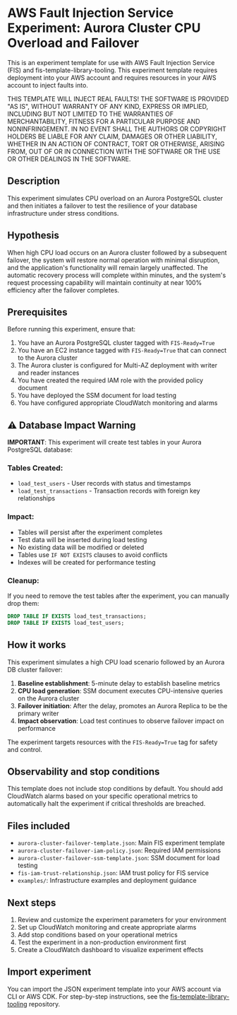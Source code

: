 # AWS Fault Injection Service Experiment: Aurora Cluster CPU Overload and Failover

This is an experiment template for use with AWS Fault Injection Service (FIS) and fis-template-library-tooling. This experiment template requires deployment into your AWS account and requires resources in your AWS account to inject faults into.

THIS TEMPLATE WILL INJECT REAL FAULTS! THE SOFTWARE IS PROVIDED "AS IS", WITHOUT WARRANTY OF ANY KIND, EXPRESS OR IMPLIED, INCLUDING BUT NOT LIMITED TO THE WARRANTIES OF MERCHANTABILITY, FITNESS FOR A PARTICULAR PURPOSE AND NONINFRINGEMENT. IN NO EVENT SHALL THE AUTHORS OR COPYRIGHT HOLDERS BE LIABLE FOR ANY CLAIM, DAMAGES OR OTHER LIABILITY, WHETHER IN AN ACTION OF CONTRACT, TORT OR OTHERWISE, ARISING FROM, OUT OF OR IN CONNECTION WITH THE SOFTWARE OR THE USE OR OTHER DEALINGS IN THE SOFTWARE.

## Description

This experiment simulates CPU overload on an Aurora PostgreSQL cluster and then initiates a failover to test the resilience of your database infrastructure under stress conditions.

## Hypothesis

When high CPU load occurs on an Aurora cluster followed by a subsequent failover, the system will restore normal operation with minimal disruption, and the application's functionality will remain largely unaffected. The automatic recovery process will complete within minutes, and the system's request processing capability will maintain continuity at near 100% efficiency after the failover completes.

## Prerequisites

Before running this experiment, ensure that:

1. You have an Aurora PostgreSQL cluster tagged with `FIS-Ready=True`
2. You have an EC2 instance tagged with `FIS-Ready=True` that can connect to the Aurora cluster
3. The Aurora cluster is configured for Multi-AZ deployment with writer and reader instances
4. You have created the required IAM role with the provided policy document
5. You have deployed the SSM document for load testing
6. You have configured appropriate CloudWatch monitoring and alarms

## ⚠️ Database Impact Warning

**IMPORTANT**: This experiment will create test tables in your Aurora PostgreSQL database:

### Tables Created:
- `load_test_users` - User records with status and timestamps
- `load_test_transactions` - Transaction records with foreign key relationships

### Impact:
- Tables will persist after the experiment completes
- Test data will be inserted during load testing
- No existing data will be modified or deleted
- Tables use `IF NOT EXISTS` clauses to avoid conflicts
- Indexes will be created for performance testing

### Cleanup:
If you need to remove the test tables after the experiment, you can manually drop them:
```sql
DROP TABLE IF EXISTS load_test_transactions;
DROP TABLE IF EXISTS load_test_users;
```

## How it works

This experiment simulates a high CPU load scenario followed by an Aurora DB cluster failover:

1. **Baseline establishment**: 5-minute delay to establish baseline metrics
2. **CPU load generation**: SSM document executes CPU-intensive queries on the Aurora cluster
3. **Failover initiation**: After the delay, promotes an Aurora Replica to be the primary writer
4. **Impact observation**: Load test continues to observe failover impact on performance

The experiment targets resources with the `FIS-Ready=True` tag for safety and control.

## Observability and stop conditions

This template does not include stop conditions by default. You should add CloudWatch alarms based on your specific operational metrics to automatically halt the experiment if critical thresholds are breached.

## Files included

- `aurora-cluster-failover-template.json`: Main FIS experiment template
- `aurora-cluster-failover-iam-policy.json`: Required IAM permissions
- `aurora-cluster-failover-ssm-template.json`: SSM document for load testing
- `fis-iam-trust-relationship.json`: IAM trust policy for FIS service
- `examples/`: Infrastructure examples and deployment guidance

## Next steps

1. Review and customize the experiment parameters for your environment
2. Set up CloudWatch monitoring and create appropriate alarms
3. Add stop conditions based on your operational metrics
4. Test the experiment in a non-production environment first
5. Create a CloudWatch dashboard to visualize experiment effects

## Import experiment

You can import the JSON experiment template into your AWS account via CLI or AWS CDK. For step-by-step instructions, see the [fis-template-library-tooling](https://github.com/aws-samples/fis-template-library-tooling) repository.
